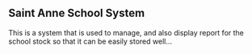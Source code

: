 ## Saint Anne School System
This is a system that is used to manage, and also display report for the school stock so that it can be easily stored well...


